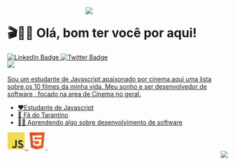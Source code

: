 
<img src = "https://user-images.githubusercontent.com/116031921/200096016-49da8ed0-140f-4fb7-a5bb-a4ee7fb2e44b.gif" width = "325px" align = "right">



# 🎬👰🔪 Olá, bom ter você por aqui!
  <div id="badges">
<a href="https://www.linkedin.com/in/jackson-luis-9519a31bb/"><img src="https://img.shields.io/badge/LinkedIn-blue?style=for-the-badge&logo=linkedin&logoColor=white" alt="LinkedIn Badge"/>
  <a href="https://twitter.com/JOESTAR48333311"><img src="https://img.shields.io/badge/Twitter-blue?style=for-the-badge&logo=twitter&logoColor=white" alt="Twitter Badge"/> <br>
  <a href="https://filmow.com/listas/os-10-filmes-da-minha-vida-l224274/"><img src="https://user-images.githubusercontent.com/116031921/200095151-9a3cd199-b5ee-4cb7-9a21-b9d34f4a24e8.png"
                                                                               </div>                                                                          
    </div>
  
  Sou um estudante de Javascript,apaixonado por cinema,aqui uma lista sobre os 10 filmes da minha vida.
    Meu sonho e ser desenvolvedor de software , focado na area de Cinema no geral.
    
    
   - ❤Estudante de Javascript
   - 🖤 Fã do Tarantino
   - 👩‍💻 Aprendendo algo sobre desenvolvimento de software
 <div>
  <img src="https://github.com/devicons/devicon/blob/master/icons/javascript/javascript-original.svg" title="JavaScript" alt="JavaScript" width="40" height="40"/>&nbsp;
  <img src="https://github.com/devicons/devicon/blob/master/icons/html5/html5-original.svg" title="HTML5" alt="HTML" width="40" height="40"/>&nbsp;
    </div>
    
   <img src="https://user-images.githubusercontent.com/116031921/200098585-65793a9e-4ff9-4923-b7a9-2d45d6055250.png" width = "" align = "right">

